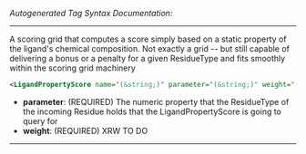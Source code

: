 _Autogenerated Tag Syntax Documentation:_

---
A scoring grid that computes a score simply based on a static property of the ligand's chemical composition. Not exactly a grid -- but still capable of delivering a bonus or a penalty for a given ResidueType and fits smoothly within the scoring grid machinery

```xml
<LigandPropertyScore name="(&string;)" parameter="(&string;)" weight="(&real;)" />
```

-   **parameter**: (REQUIRED) The numeric property that the ResidueType of the incoming Residue holds that the LigandPropertyScore is going to query for
-   **weight**: (REQUIRED) XRW TO DO

---
